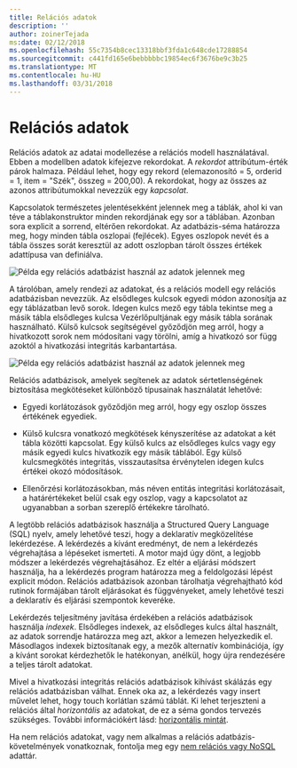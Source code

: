 ```yaml
---
title: Relációs adatok
description: ''
author: zoinerTejada
ms:date: 02/12/2018
ms.openlocfilehash: 55c7354b8cec13318bbf3fda1c648cde17288854
ms.sourcegitcommit: c441fd165e6bebbbbbc19854ec6f3676be9c3b25
ms.translationtype: MT
ms.contentlocale: hu-HU
ms.lasthandoff: 03/31/2018
---
```

# <a name="relational-data"></a>Relációs adatok

Relációs adatok az adatai modellezése a relációs modell használatával. Ebben a modellben adatok kifejezve rekordokat. A *rekordot* attribútum-érték párok halmaza. Például lehet, hogy egy rekord (elemazonosító = 5, orderid = 1, item = "Szék", összeg = 200,00). A rekordokat, hogy az összes az azonos attribútumokkal nevezzük egy *kapcsolat*. 

Kapcsolatok természetes jelentésekként jelennek meg a táblák, ahol ki van téve a táblakonstruktor minden rekordjának egy sor a táblában. Azonban sora explicit a sorrend, eltérően rekordokat. Az adatbázis-séma határozza meg, hogy minden tábla oszlopai (fejlécek). Egyes oszlopok nevét és a tábla összes sorát keresztül az adott oszlopban tárolt összes értékek adattípusa van definiálva.

![Példa egy relációs adatbázist használ az adatok jelennek meg](./images/example-relational.png)

A tárolóban, amely rendezi az adatokat, és a relációs modell egy relációs adatbázisban nevezzük. Az elsődleges kulcsok egyedi módon azonosítja az egy táblázatban levő sorok. Idegen kulcs mező egy tábla tekintse meg a másik tábla elsődleges kulcsa Vezérlőpultjának egy másik tábla sorának használható. Külső kulcsok segítségével győződjön meg arról, hogy a hivatkozott sorok nem módosítani vagy törölni, amíg a hivatkozó sor függ azoktól a hivatkozási integritás karbantartása. 

![Példa egy relációs adatbázist használ az adatok jelennek meg](./images/example-relational2.png)

Relációs adatbázisok, amelyek segítenek az adatok sértetlenségének biztosítása megkötéseket különböző típusainak használatát lehetővé:

- Egyedi korlátozások győződjön meg arról, hogy egy oszlop összes értékének egyediek. 

- Külső kulcsra vonatkozó megkötések kényszerítése az adatokat a két tábla közötti kapcsolat. Egy külső kulcs az elsődleges kulcs vagy egy másik egyedi kulcs hivatkozik egy másik táblából. Egy külső kulcsmegkötés integritás, visszautasítsa érvénytelen idegen kulcs értékei okozó módosítások.

- Ellenőrzési korlátozásokban, más néven entitás integritási korlátozásait, a határértékeket belül csak egy oszlop, vagy a kapcsolatot az ugyanabban a sorban szereplő értékekre tárolható. 

A legtöbb relációs adatbázisok használja a Structured Query Language (SQL) nyelv, amely lehetővé teszi, hogy a deklaratív megközelítése lekérdezése. A lekérdezés a kívánt eredményt, de nem a lekérdezés végrehajtása a lépéseket ismerteti. A motor majd úgy dönt, a legjobb módszer a lekérdezés végrehajtásához. Ez eltér a eljárási módszert használja, ha a lekérdezés program határozza meg a feldolgozási lépést explicit módon. Relációs adatbázisok azonban tárolhatja végrehajtható kód rutinok formájában tárolt eljárásokat és függvényeket, amely lehetővé teszi a deklaratív és eljárási szempontok keveréke.

Lekérdezés teljesítmény javítása érdekében a relációs adatbázisok használja *indexek*. Elsődleges indexek, az elsődleges kulcs által használt, az adatok sorrendje határozza meg azt, akkor a lemezen helyezkedik el. Másodlagos indexek biztosítanak egy, a mezők alternatív kombinációja, így a kívánt sorokat kérdezhetők le hatékonyan, anélkül, hogy újra rendezésére a teljes tárolt adatokat.

Mivel a hivatkozási integritás relációs adatbázisok kihívást skálázás egy relációs adatbázisban válhat. Ennek oka az, a lekérdezés vagy insert művelet lehet, hogy touch korlátlan számú táblát. Ki lehet terjeszteni a relációs által *horizontális* az adatokat, de ez a séma gondos tervezés szükséges. További információkért lásd: [horizontális mintát](../../patterns/sharding.md).

Ha nem relációs adatokat, vagy nem alkalmas a relációs adatbázis-követelmények vonatkoznak, fontolja meg egy [nem relációs vagy NoSQL](./non-relational-data.md) adattár.
